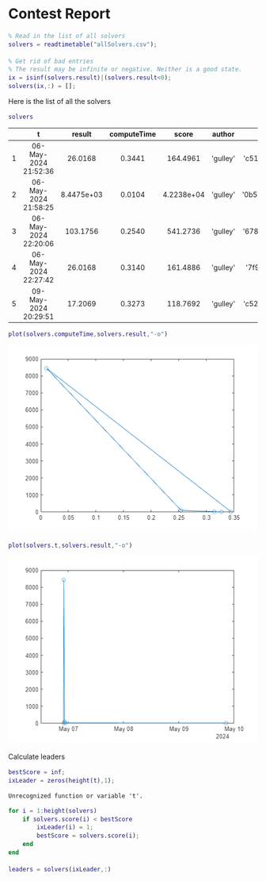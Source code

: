 
# Contest Report
```matlab
% Read in the list of all solvers
solvers = readtimetable("allSolvers.csv");

% Get rid of bad entries
% The result may be infinite or negative. Neither is a good state.
ix = isinf(solvers.result)|(solvers.result<0);
solvers(ix,:) = [];
```

Here is the list of all the solvers

```matlab
solvers
```
| |t|result|computeTime|score|author|commit|
|:--:|:--:|:--:|:--:|:--:|:--:|:--:|
|1|06-May-2024 21:52:36|26.0168|0.3441|164.4961|'gulley'|'c51b2fcf7b51ebe382d55723d14c15474980b116'|
|2|06-May-2024 21:58:25|8.4475e+03|0.0104|4.2238e+04|'gulley'|'0b53da950386771ea06a279705761aca016bc1c5'|
|3|06-May-2024 22:20:06|103.1756|0.2540|541.2736|'gulley'|'678373370c5a44c8ded9859054450b2296fd572f'|
|4|06-May-2024 22:27:42|26.0168|0.3140|161.4886|'gulley'|'7f9f69f3d432c009b2b02cfaaa6240e5bc91370b'|
|5|09-May-2024 20:29:51|17.2069|0.3273|118.7692|'gulley'|'c522adb3e78d873913f86d789ed58b50e01aa3ed'|

```matlab
plot(solvers.computeTime,solvers.result,"-o")
```

![figure_0.png](report_media/figure_0.png)

```matlab
plot(solvers.t,solvers.result,"-o")
```

![figure_1.png](report_media/figure_1.png)

Calculate leaders

```matlab
bestScore = inf;
ixLeader = zeros(height(t),1);
```

```matlabTextOutput
Unrecognized function or variable 't'.
```

```matlab
for i = 1:height(solvers)
    if solvers.score(i) < bestScore
        ixLeader(i) = 1;
        bestScore = solvers.score(i);
    end
end

leaders = solvers(ixLeader,:)

```
